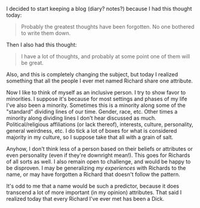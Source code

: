 I decided to start keeping a blog (diary? notes?) because I had this thought today:

> Probably the greatest thoughts have been forgotten. No one bothered to write them down.

Then I also had this thought:

> I have a lot of thoughts, and probably at some point one of them will be great.

Also, and this is completely changing the subject, but today I realized something that all the people I ever met named Richard share one attribute.

Now I like to think of myself as an inclusive person. I try to show favor to minorities. I suppose it's because for most settings and phases of my life I've also been a minority. Sometimes this is a minority along some of the "standard" dividing lines of our time. Gender, race, etc. Other times a minority along dividing lines I don't hear discussed as much. Political/religious affiliations (or lack thereof), interests, culture, personality, general weirdness, etc. I do tick a lot of boxes for what is considered majority in my culture, so I suppose take that all with a grain of salt.

Anyhow, I don't think less of a person based on their beliefs or attributes or even personality (even if they're downright mean!). This goes for Richards of all sorts as well. I also remain open to challenge, and would be happy to be disproven. I may be generalizing *my experiences* with Richards to the name, or may have forgotten a Richard that doesn't follow the pattern.

It's odd to me that a name would be such a predictor, because it does transcend a lot of more important (in my opinion) attributes. That said I realized today that every Richard I've ever met has been a Dick.

